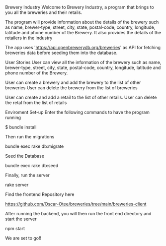 Brewery Industry
Welcome to Brewery Industry, a program that brings to you all the breweries and their retails.

The program will provide information about the details of the brewery such as name, brewer-type, street, city, state, postal-code, country, longitude, latitude and phone number of the Brewery. It also provides the details of the retailers in the industry

The app uses 'https://api.openbrewerydb.org/breweries' as API for fetching breweries data before seeding them into the database.

User Stories
User can view all the information of the brewery such as name, brewer-type, street, city, state, postal-code, country, longitude, latitude and phone number of the Brewery.

User can create a brewery and add the brewery to the list of other breweries
User can delete the brewery from the list of breweries

User can create and add a retail to the list of other retails.
User can delete the retal from the list of retails

Enviroment Set-up
Enter the following commands to have the program running

$ bundle install

Then run the migrations

bundle exec rake db:migrate

Seed the Database

bundle exec rake db:seed

Finally, run the server

rake server

Find the frontend Repository here

https://github.com/Oscar-Otee/breweries/tree/main/breweries-client

After running the backend, you will then run the front end directory and start the server

npm start

We are set to go!!